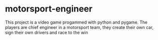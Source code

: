 # motorsport-engineer
This project is a video game progammed with python and pygame. The players are chief engineer in a motorsport team, they create their own car, sign their own drivers and race to the win
